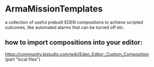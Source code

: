 # ArmaMissionTemplates
a collection of useful prebuilt EDEN compositions to achieve scripted outcomes, like automated alarms that can be turned off etc.

## how to import compositions into your editor:

https://community.bistudio.com/wiki/Eden_Editor:_Custom_Composition
(part "local files")
